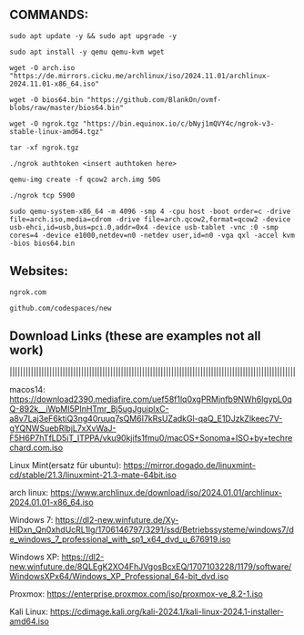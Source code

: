 ## COMMANDS:

```
sudo apt update -y && sudo apt upgrade -y
```

```
sudo apt install -y qemu qemu-kvm wget
```

```
wget -O arch.iso "https://de.mirrors.cicku.me/archlinux/iso/2024.11.01/archlinux-2024.11.01-x86_64.iso"
```

```
wget -O bios64.bin "https://github.com/BlankOn/ovmf-blobs/raw/master/bios64.bin"
```

```
wget -O ngrok.tgz "https://bin.equinox.io/c/bNyj1mQVY4c/ngrok-v3-stable-linux-amd64.tgz"
```

```
tar -xf ngrok.tgz
```

```
./ngrok authtoken <insert authtoken here>
```

```
qemu-img create -f qcow2 arch.img 50G
```

```
./ngrok tcp 5900
```

```
sudo qemu-system-x86_64 -m 4096 -smp 4 -cpu host -boot order=c -drive file=arch.iso,media=cdrom -drive file=arch.qcow2,format=qcow2 -device usb-ehci,id=usb,bus=pci.0,addr=0x4 -device usb-tablet -vnc :0 -smp cores=4 -device e1000,netdev=n0 -netdev user,id=n0 -vga qxl -accel kvm -bios bios64.bin
```

## Websites:

```
ngrok.com
```

```
github.com/codespaces/new
```


## Download Links (these are examples not all work)

||||||||||||||||||||||||||||||||||||||||||||||||||||||||||||||||||||||||||||||||||||||||||||||||||||||||||||

macos14:
https://download2390.mediafire.com/uef58f1lq0xgPRMjnfb9NWh6lgypL0qQ-892k__iWpMI5PInHTmr_Bj5ugJguiplxC-a8v7Laj3eF6ktiQ3ng40ruuq7sQM6I7kRsUZadkGl-qaQ_E1DJzkZlkeec7V-gYQNWSuebRlbjL7xXvWaJ-F5H6P7hTfLD5iT_ITPPA/vku90kjifs1fmu0/macOS+Sonoma+ISO+by+techrechard.com.iso

Linux Mint(ersatz für ubuntu):
https://mirror.dogado.de/linuxmint-cd/stable/21.3/linuxmint-21.3-mate-64bit.iso

arch linux:
https://www.archlinux.de/download/iso/2024.01.01/archlinux-2024.01.01-x86_64.iso

Windows 7:
https://dl2-new.winfuture.de/Xy-HlDxn_Qn0xhdUcRL1lg/1706146797/3291/ssd/Betriebssysteme/windows7/de_windows_7_professional_with_sp1_x64_dvd_u_676919.iso

Windows XP:
https://dl2-new.winfuture.de/8QLEgK2XO4FhJVgosBcxEQ/1707103228/1179/software/WindowsXPx64/Windows_XP_Professional_64-bit_dvd.iso

Proxmox:
https://enterprise.proxmox.com/iso/proxmox-ve_8.2-1.iso

Kali Linux:
https://cdimage.kali.org/kali-2024.1/kali-linux-2024.1-installer-amd64.iso
